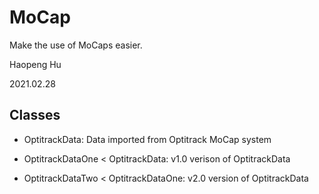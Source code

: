 <!--
 * @Author: Haopeng Hu
 * @Date: 2021-02-28 19:56:48
 * @LastEditTime: 2021-02-28 20:00:20
 * @LastEditors: Please set LastEditors
 * @Description: In User Settings Edit
 * @FilePath: \undefinedc:\Users\philt\Documents\GitHub\ICEWINE\MoCap\README.md
-->

# MoCap

Make the use of MoCaps easier.

Haopeng Hu

2021.02.28

## Classes

- OptitrackData: Data imported from Optitrack MoCap system

- OptitrackDataOne < OptitrackData: v1.0 verison of OptitrackData

- OptitrackDataTwo < OptitrackDataOne: v2.0 version of OptitrackData